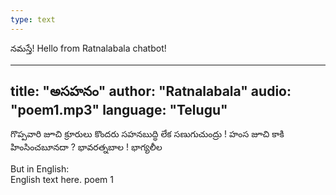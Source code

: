 ```yaml
---
type: text
---
```


నమస్తే! Hello from Ratnalabala chatbot!


---
title: "అసహనం"
author: "Ratnalabala"
audio: "poem1.mp3"
language: "Telugu"
---

గొప్పవారి జూచి క్రూరులు కొందరు 
సహనబుద్ధి లేక సణుగుచుంద్రు ! 
హంస జూచి కాకి హింసించబూనదా ?
భావరత్నబాల ! భాగ్యలీల 

But in English:  
 English text here. poem 1
